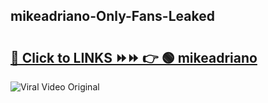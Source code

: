 
 ## mikeadriano-Only-Fans-Leaked

# <h2><a href="https://clipsfans.com/mikeadriano&ref=git">🔗 Click to LINKS ⏩⏩ 👉 🟢 mikeadriano </a></h2>

<a href="https://clipsfans.com/mikeadriano&ref=git" rel="nofollow" data-target="animated-image.originalLink"><img src="https://i.ibb.co.com/xMMVF88/686577567.gif" alt="Viral Video Original" style="max-width: 100%; display: inline-block;" data-target="animated-image.originalImage"></a>
